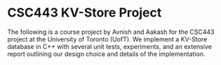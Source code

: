 # CSC443 KV-Store Project

The following is a course project by Avnish and Aakash for the CSC443 project at the University of Toronto (UofT). We implement a KV-Store database in C++ with several unit tests, experiments, and an extensive report outlining our design choice and details of the implementation.
